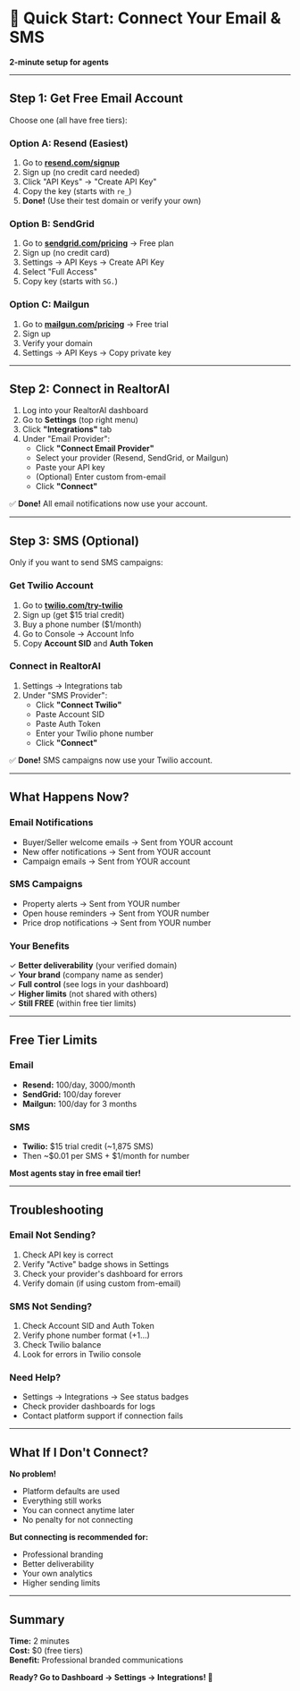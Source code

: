 # 🚀 Quick Start: Connect Your Email & SMS

**2-minute setup for agents**

---

## Step 1: Get Free Email Account

Choose one (all have free tiers):

### Option A: Resend (Easiest)
1. Go to **[resend.com/signup](https://resend.com/signup)**
2. Sign up (no credit card needed)
3. Click "API Keys" → "Create API Key"
4. Copy the key (starts with `re_`)
5. **Done!** (Use their test domain or verify your own)

### Option B: SendGrid
1. Go to **[sendgrid.com/pricing](https://sendgrid.com/pricing)** → Free plan
2. Sign up (no credit card)
3. Settings → API Keys → Create API Key
4. Select "Full Access"
5. Copy key (starts with `SG.`)

### Option C: Mailgun  
1. Go to **[mailgun.com/pricing](https://mailgun.com/pricing)** → Free trial
2. Sign up
3. Verify your domain
4. Settings → API Keys → Copy private key

---

## Step 2: Connect in RealtorAI

1. Log into your RealtorAI dashboard
2. Go to **Settings** (top right menu)
3. Click **"Integrations"** tab
4. Under "Email Provider":
   - Click **"Connect Email Provider"**
   - Select your provider (Resend, SendGrid, or Mailgun)
   - Paste your API key
   - (Optional) Enter custom from-email
   - Click **"Connect"**

✅ **Done!** All email notifications now use your account.

---

## Step 3: SMS (Optional)

Only if you want to send SMS campaigns:

### Get Twilio Account
1. Go to **[twilio.com/try-twilio](https://twilio.com/try-twilio)**
2. Sign up (get $15 trial credit)
3. Buy a phone number ($1/month)
4. Go to Console → Account Info
5. Copy **Account SID** and **Auth Token**

### Connect in RealtorAI
1. Settings → Integrations tab
2. Under "SMS Provider":
   - Click **"Connect Twilio"**
   - Paste Account SID
   - Paste Auth Token
   - Enter your Twilio phone number
   - Click **"Connect"**

✅ **Done!** SMS campaigns now use your Twilio account.

---

## What Happens Now?

### Email Notifications
- Buyer/Seller welcome emails → Sent from YOUR account
- New offer notifications → Sent from YOUR account
- Campaign emails → Sent from YOUR account

### SMS Campaigns  
- Property alerts → Sent from YOUR number
- Open house reminders → Sent from YOUR number
- Price drop notifications → Sent from YOUR number

### Your Benefits
✓ **Better deliverability** (your verified domain)  
✓ **Your brand** (company name as sender)  
✓ **Full control** (see logs in your dashboard)  
✓ **Higher limits** (not shared with others)  
✓ **Still FREE** (within free tier limits)

---

## Free Tier Limits

### Email
- **Resend:** 100/day, 3000/month
- **SendGrid:** 100/day forever
- **Mailgun:** 100/day for 3 months

### SMS
- **Twilio:** $15 trial credit (~1,875 SMS)
- Then ~$0.01 per SMS + $1/month for number

**Most agents stay in free email tier!**

---

## Troubleshooting

### Email Not Sending?
1. Check API key is correct
2. Verify "Active" badge shows in Settings
3. Check your provider's dashboard for errors
4. Verify domain (if using custom from-email)

### SMS Not Sending?
1. Check Account SID and Auth Token
2. Verify phone number format (+1...)
3. Check Twilio balance
4. Look for errors in Twilio console

### Need Help?
- Settings → Integrations → See status badges
- Check provider dashboards for logs
- Contact platform support if connection fails

---

## What If I Don't Connect?

**No problem!** 

- Platform defaults are used
- Everything still works
- You can connect anytime later
- No penalty for not connecting

**But connecting is recommended for:**
- Professional branding
- Better deliverability  
- Your own analytics
- Higher sending limits

---

## Summary

**Time:** 2 minutes  
**Cost:** $0 (free tiers)  
**Benefit:** Professional branded communications

**Ready? Go to Dashboard → Settings → Integrations! 🚀**
